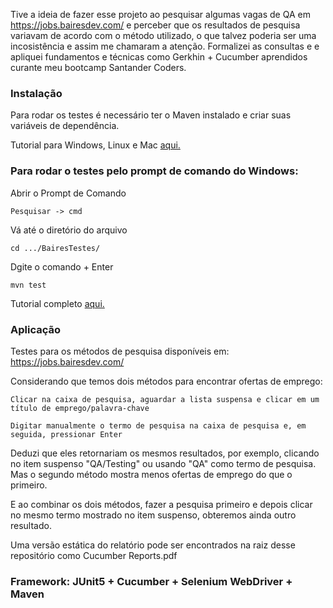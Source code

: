 Tive a ideia de fazer esse projeto ao pesquisar algumas vagas de QA em <https://jobs.bairesdev.com/> e perceber que os resultados de pesquisa variavam de acordo com o método utilizado, o que talvez poderia ser uma incosistência e assim me chamaram a atenção. Formalizei as consultas e e apliquei fundamentos e técnicas como Gerkhin + Cucumber aprendidos curante meu bootcamp Santander Coders.

### Instalação

Para rodar os testes é necessário ter o Maven instalado e criar suas variáveis de dependência.

 Tutorial para Windows, Linux e Mac [aqui.](https://www.baeldung.com/install-maven-on-windows-linux-mac)

### Para rodar o testes pelo prompt de comando do Windows:

Abrir o Prompt de Comando

	Pesquisar -> cmd
	
Vá até o diretório do arquivo 

	cd .../BairesTestes/
	
Dgite o comando + Enter

	mvn test

 Tutorial completo [aqui.](https://toolsqa.com/selenium-cucumber-framework/run-cucumber-test-from-command-line-terminal/)


### Aplicação 

Testes para os métodos de pesquisa disponíveis em: https://jobs.bairesdev.com/

Considerando que temos dois métodos para encontrar ofertas de emprego:

	Clicar na caixa de pesquisa, aguardar a lista suspensa e clicar em um título de emprego/palavra-chave
	
	Digitar manualmente o termo de pesquisa na caixa de pesquisa e, em seguida, pressionar Enter

Deduzi que eles retornariam os mesmos resultados, por exemplo, clicando no item suspenso "QA/Testing" ou usando "QA" como termo de pesquisa. 
Mas o segundo método mostra menos ofertas de emprego do que o primeiro. 

E ao combinar os dois métodos, fazer a pesquisa primeiro e depois clicar no mesmo termo mostrado no item suspenso, obteremos ainda outro resultado.

Uma versão estática do relatório pode ser encontrados na raiz desse repositório como Cucumber Reports.pdf

### Framework: JUnit5 + Cucumber + Selenium WebDriver + Maven
